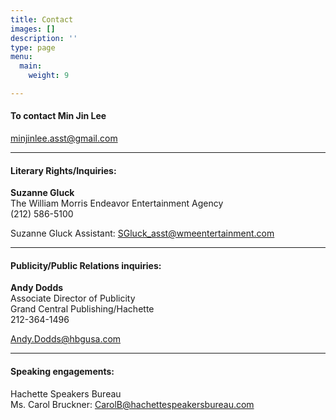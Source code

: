 ```yaml
---
title: Contact
images: []
description: ''
type: page
menu:
  main:
    weight: 9

---
```

#### To contact Min Jin Lee

minjinlee.asst@gmail.com

***

#### Literary Rights/Inquiries:

**Suzanne Gluck**  
The William Morris Endeavor Entertainment Agency  
(212) 586-5100

Suzanne Gluck Assistant:   SGluck_asst@wmeentertainment.com

***

#### Publicity/Public Relations inquiries:

**Andy Dodds**  
Associate Director of Publicity  
Grand Central Publishing/Hachette  
212-364-1496

Andy.Dodds@hbgusa.com

***

#### Speaking engagements:

Hachette Speakers Bureau  
Ms. Carol Bruckner:  CarolB@hachettespeakersbureau.com